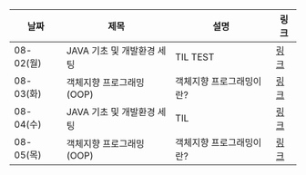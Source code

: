 |날짜|제목|설명|링크|
|---|---|---|---|
|08-02(월)|JAVA 기초 및 개발환경 세팅|TIL TEST|[링크]()|
|08-03(화)|객체지향 프로그래밍(OOP)|객체지향 프로그래밍이란?|[링크]()|
|08-04(수)|JAVA 기초 및 개발환경 세팅|TIL|[링크]()|
|08-05(목)|객체지향 프로그래밍(OOP)|객체지향 프로그래밍이란?|[링크]()|